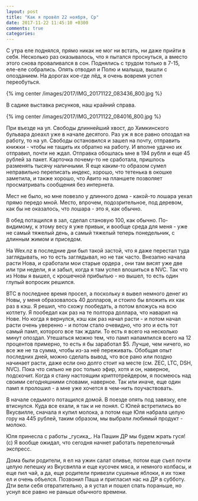 ```yaml
---
layout: post
title: "Как я провёл 22 ноября, Ср"
date: 2017-11-22 11:45:10 +0300
comments: true
categories: 
---
```

С утра еле поднялся, прямо никак не мог ни встать, ни даже прийти в себя. Несколько раз оказывалось, что я пытался проснуться, а вместо этого снова проваливался в сон. Поднялись с трудом только в 7-15, еле-еле собрались. Опять отводил и Полю и малыша, вышли с опозданием. На дорогах кое-где лёд, я очень вовремя успел переобуться.

{% img center /images/2017/IMG_20171122_083436_800.jpg %}

В садике выставка рисунков, наш крайний справа.

{% img center /images/2017/IMG_20171122_084016_800.jpg %}

При въезде на ул. Свободы длиннейший хвост, до Химкинского бульвара доеахл уже в начале десятого. Раз уж я все равно опоздал на работу, то на ул. Свободы остановился и зашел на почту, отправить книжки - чтобы не тащить их обратно на работу. И вполне удачно их отправил, почти не ждал. Отправка обошлась мне в 194 рубля и еще 45 рублей за пакет. Карточка почему-то не сработала, пришлось разменять тысячу наличными. Я еще каким-то образом сумел неправильно переписать индекс, хорошо, что тетенька в окошке заметила, и также хорошо, что Авито на планшете позволяет просматривать сообщения без интернета.

Мест не было, но мне повезло у длинного дома - какой-то лошара уехал прямо передо мной. Место, впрочем, подозрительное, под деревом, как бы не оказалось, что лошара - это я, как обычно.

В обед потащился в зал, сделал становую 100, как обычно. По-видимому, к этому весу я уже привык, и вообще среда для меня - уже не самый тяжелый день, а самый тяжелый теперь понедельник, с длинным жимом и приседом.
 
На Wex.nz в последние дни был такой застой, что я даже перестал туда заглядывать, но то есть заглядывал, но не так часто. Внезапно начала расти Нова, и сработали мои старые ордера , они там висят уже две или три недели, я и забыл, когда я там успел влошиться в NVC. Так что из Новы я вышел, с крошечной прибылью - но вышел, то есть один глупый вопросик решился.

BTC в последнее время просел, а поскольку я вывел немного денег из Новы, у меня образовалось 40 долларов, и стоило бы вложить их как раз в кэш. Я решил, что схожу пообедать, а потом вложусь на всю котлету. Я пообедал как раз на те полтора доллара, что наварил на Нове. Но когда я вернулся, кэш как раз начал расти - и потом начал расти очень уверенно - и потом стало очевидно, что это и есть тот самый памп, которого все так ждали. То есть я всего на несколько минут опоздал. Утешаться можно тем, что памп напампился всего на 12 процентов примерно, то есть я бы заработал $5. Лучше, чем ничего, но все же не та сумма, чтобы из-за неё переживать. Обобщая опыт последних дней, можно сделать вывод, что все рано или поздно начинает расти, даже если оно долго стоит на месте (см. ZEC, LTC, DSH, NVC). Пока что сильно не рос только эфир, хотя и он, наверное, подскочит. Когда я стану настоящим криптотрейдером, я посмеюсь над своими сегодняшними словами, наверное. Так или иначе, еще один памп я пролошил - а мне уже хочется в чем-нить поучаствовать.

В начале седьмого потащился домой. В поезде опять под завязку, еле втиснулся. Куда все ехали, я так и не понял. С Юлей встретились во Вкусвилле, сначала я купил молока, а потом еще Юля набрала целую гору на 445 рублей, таким образом, мы выбрали любимый продукт - молоко.

Юля принесла с работы \_гусика\_. На Пашин ДР мы будем жрать гуся! (с) Я вообще ожидал, что сегодня начнет работать перепелочный экспресс.

Дома были родители, я ел на ужин салат оливье, потом еще съел почти целую лепешку из Вкусвилла и еще кусочек мяса, и немного колбасы, и еще пил чай, а да, еще родители привезли сушеные яблоки, я их тоже ел и очень объелся. Позвонил Паша и пригласил нас на ДР в субботу. Дти вели себя отвратительно, а я устал и пошел спать пораньше, но уснул все равно не раньше обычного времени.